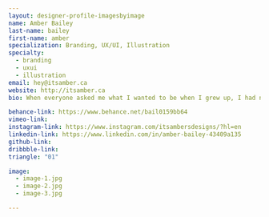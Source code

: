 ```yaml
---
layout: designer-profile-imagesbyimage
name: Amber Bailey
last-name: bailey
first-name: amber
specialization: Branding, UX/UI, Illustration
specialty:
  - branding
  - uxui
  - illustration
email: hey@itsamber.ca
website: http://itsamber.ca
bio: When everyone asked me what I wanted to be when I grew up, I had no idea until I went to New York City. It wasn't until I was staring at a billboard that I said to myself "I want to do this". Having this experience has inspired me to try anything new and to jump feet first into any challenge.

behance-link: https://www.behance.net/bail0159bb64
vimeo-link:
instagram-link: https://www.instagram.com/itsambersdesigns/?hl=en
linkedin-link: https://www.linkedin.com/in/amber-bailey-43409a135
github-link:
dribbble-link:
triangle: "01"

image:
  - image-1.jpg
  - image-2.jpg
  - image-3.jpg

---
```

